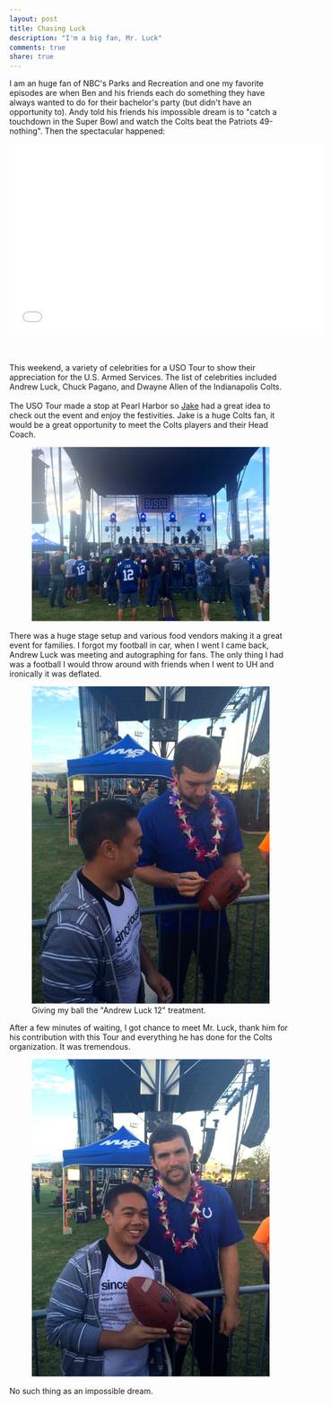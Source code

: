 ```yaml
---
layout: post
title: Chasing Luck
description: "I'm a big fan, Mr. Luck"
comments: true
share: true
---
```


I am an huge fan of NBC's Parks and Recreation and one my favorite episodes are when Ben and his friends each do something they have always wanted to do for their bachelor's party (but didn't have an opportunity to). Andy told his friends his impossible dream is to "catch a touchdown in the Super Bowl and watch the Colts beat the Patriots 49-nothing". Then the spectacular happened:

<iframe width="560" height="340" src="//www.youtube.com/embed/y4KIm9y6Rss" frameborder="0" allowfullscreen></iframe>

<br><br>
This weekend, a variety of celebrities for a USO Tour to show their appreciation for the U.S. Armed Services. The list of celebrities included Andrew Luck, Chuck Pagano, and Dwayne Allen of the Indianapolis Colts.
<br><br>
The USO Tour made a stop at Pearl Harbor so [Jake](http://twitter.com/jaketsuyemura) had a great idea to check out the event and enjoy the festivities. Jake is a huge Colts fan, it would be a great opportunity to meet the Colts players and their Head Coach. 

<figure>
	<img src="/images/chasing-luck/uso-tour.jpg">
</figure>

There was a huge stage setup and various food vendors making it a great event for families. I forgot my football in car, when I went I came back, Andrew Luck was meeting and autographing for fans. The only thing I had was a football I would throw around with friends when I went to UH and ironically it was deflated.

<figure>
	<img src="/images/chasing-luck/luck-1.jpg">
	<figcaption>Giving my ball the "Andrew Luck 12" treatment.</figcaption>
</figure>

After a few minutes of waiting, I got chance to meet Mr. Luck, thank him for his contribution with this Tour and everything he has done for the Colts organization. It was tremendous. 

<figure>
	<img src="/images/chasing-luck/luck-2.jpg">
</figure>

No such thing as an impossible dream.

